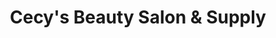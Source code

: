 ---
title: "Cecy's Beauty Salon & Supply"
url: /austin/cecys-beauty-salon-and-supply/
shop: beauty
---